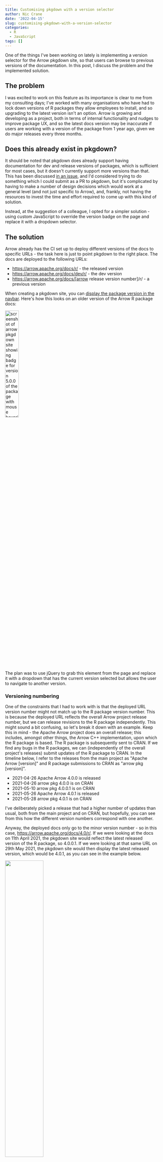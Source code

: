 ```yaml
---
title: Customising pkgdown with a version selector
author: Nic Crane
date: '2022-04-15'
slug: customising-pkgdown-with-a-version-selector
categories:
  - R
  - JavaScript
tags: []
---
```


One of the things I've been working on lately is implementing a version selector for the Arrow pkgdown site, so that users can browse to previous versions of the documentation.  In this post, I discuss the problem and the implemented solution.

## The problem

I was excited to work on this feature as its importance is clear to me from my consulting days; I've worked with many organisations who have had to lock down versions of R packages they allow employees to install, and so upgrading to the latest version isn't an option.  Arrow is growing and developing as a project, both in terms of internal functionality and nudges to improve package UX, and so the latest docs version may be inaccurate if users are working with a version of the package from 1 year ago, given we do major releases every three months.

## Does this already exist in pkgdown?

It should be noted that pkgdown does already support having documentation for dev and release versions of packages, which is sufficient for most cases, but it doesn't currently support more versions than that.  This has been discussed [in an issue](https://github.com/r-lib/pkgdown/issues/1373), and I'd considered trying to do something which I could submit as a PR to pkgdown, but it's complicated by having to make a number of design decisions which would work at a general level (and not just specific to Arrow), and, frankly, not having the resources to invest the time and effort required to come up with this kind of solution.

Instead, at the suggestion of a colleague, I opted for a simpler solution - using custom JavaScript to override the version badge on the page and replace it with a dropdown selector.

## The solution

Arrow already has the CI set up to deploy different versions of the docs to specific URLs - the task here is just to point pkgdown to the right place.  The docs are deployed to the following URLs:
* https://arrow.apache.org/docs/r/ - the released version
* https://arrow.apache.org/docs/dev/r/ - the dev version
* https://arrow.apache.org/docs/[arrow release version number]/r/ - a previous version

When creating a pkgdown site, you can [display the package version in the navbar](https://pkgdown.r-lib.org/reference/build_site.html).  Here's how this looks on an older version of the Arrow R package docs:

<img src="images/hoverversion.png" alt="screenshot of arrow pkgdown site showing badge for version 5.0.0 of the package with mouse hovering over it and tooltip showing phrase &quot;Released version&quot;" width="30%"/>

The plan was to use jQuery to grab this element from the page and replace it with a dropdown that has the current version selected but allows the user to navigate to another version.

### Versioning numbering

One of the constraints that I had to work with is that the deployed URL version number might not match up to the R package version number.  This is because the deployed URL reflects the overall Arrow project release number, but we can release revisions to the R package independently.  This might sound a bit confusing, so let's break it down with an example.  Keep this in mind - the Apache Arrow project does an overall release; this includes, amongst other things, the Arrow C++ implementation, upon which the R package is based.  The R package is subsequently sent to CRAN.  If we find any bugs in the R packages, we can (independently of the overall project's releases) submit updates of the R package to CRAN.  In the timeline below, I refer to the releases from the main project as "Apache Arrow [version]" and R package submissions to CRAN as "arrow pkg [version]".

* 2021-04-26 Apache Arrow 4.0.0 is released
* 2021-04-26 arrow pkg 4.0.0 is on CRAN
* 2021-05-10 arrow pkg 4.0.0.1 is on CRAN
* 2021-05-26 Apache Arrow 4.0.1 is released
* 2021-05-28 arrow pkg 4.0.1 is on CRAN

I've deliberately picked a release that had a higher number of updates than usual, both from the main project and on CRAN, but hopefully, you can see from this how the different version numbers correspond with one another.

Anyway, the deployed docs only go to the minor version number - so in this case, https://arrow.apache.org/docs/4.0/r/.  If we were looking at the docs on 11th April 2021, the pkgdown site would reflect the latest released version of the R package, so 4.0.0.1.  If we were looking at that same URL on 29th May 2021, the pkgdown site would then display the latest released version, which would be 4.0.1, as you can see in the example below.

<img src="images/Screenshot from 2022-04-15 11-23-43.png" alt="" width="50%"/>

The way I solved this mismatch was to use the solution already used in the main docs - maintain a JSON file mapping from the URL of the deployed docs to the R package version.  I did initially think that this was a little overcomplicated and thought about doing it all with JavaScript, but I realised that to do this, I'd literally need to load each URL, extract the R package version from the version badge at the top, and then construct the selector - which is definitely much less efficient than loading a JSON file full of mappings.  Instead, I created a JSON file containing key/value pairs; "name" - the displayed name of the package version, and "version" - the part of the URL following "https://arrow.apache.org/docs/".

Here's the latest (at the time of writing) version of that JSON file:

```
[
    {
        "name": "7.0.0.9000 (dev)",
        "version": "dev/"
    },
    {
        "name": "7.0.0 (release)",
        "version": ""
    },
    {
        "name": "6.0.1",
        "version": "6.0/"
    },
    {
        "name": "5.0.0",
        "version": "5.0/"
    },
    {
        "name": "4.0.1",
        "version": "4.0/"
    },
    {
        "name": "3.0.0",
        "version": "3.0/"
    },
    {
        "name": "2.0.0",
        "version": "2.0/"
    },
    {
        "name": "1.0.1",
        "version": "1.0/"
    }
]
```

This JSON file then just needs updating with every release - I also updated our release scripts to do that, though I won't go into detail about that here.

### Overriding the version element with a dropdown

The JavaScript code I used to create the dropdown is shown below; it's pasted from the most recent (at the time of writing) version of the code.  To summarise, it:

* sets up function `$pathStart`, the bit of the URL before `/docs/`
* sets up function `$pathEnd`, the bit of the URL after `/docs/` 
* fetches the JSON file mapping R package versions to URLs
* creates the appropriate links based both on the desired version number and the current page (i.e. so if I'm browsing the documentation for a function, I'll be redirected to the selected version's documentation for that function, rather than the main docs page for that version)
* sets up a function that, when an item is selected, quickly checks that the page selected exists and, if not, redirects the user to the main docs page for that version (i.e. if I am browsing a function's docs in the current version and navigate to a version where that function didn't exist)
* creates the selector and objects and replaces the "version" span with the dropdown instead

Just for transparency, I'll note that the idea for the function to check the page exists and redirect is based on a colleague's implementation of this in the main docs, which were based on something else, though I did have to implement it myself here to make it work with my code.  Yay for open source and not reinventing the wheel :)

```
$(document).ready(function () {

  /**
   * This replaces the package version number in the docs with a
   * dropdown where you can select the version of the docs to view.
   */

     // Get the start of the path which includes the version number or "dev"
     // where applicable and add the "/docs/" suffix
    $pathStart = function(){
      return window.location.origin + "/docs/";
    }
    
    // Get the end of the path after the version number or "dev" if present
    $pathEnd  = function(){
      var current_path = window.location.pathname;
      return current_path.match("(?<=\/r).*");
    }
    
    // Load JSON file mapping between docs version and R package version
    $.getJSON("https://arrow.apache.org/docs/r/versions.json", function( data ) {
      // get the current page's version number:
      var displayed_version = $('.version').text();
      // Create a dropdown selector and add the appropriate attributes
      const sel = document.createElement("select");
      sel.name = "version-selector";
      sel.id = "version-selector";
      sel.classList.add("navbar-default");
      // When the selected value is changed, take the user to the version
      // of the page they are browsing in the selected version
      sel.onchange = check_page_exists_and_redirect;
      
      // For each of the items in the JSON object (name/version pairs)
      $.each( data, function( key, val ) {
        // Add a new option to the dropdown selector
        const opt = document.createElement("option");
        // Set the path based on the 'version' field
        opt.value = $pathStart() + val.version + "r" + $pathEnd();
        // Set the currently selected item based on the major and minor version numbers
        opt.selected = val.name.match("[0-9.]*")[0] === displayed_version;
        // Set the displayed text based on the 'name' field
        opt.text = val.name;
        // Add to the selector
        sel.append(opt);
      });
      
      // Replace the HTML "version" component with the new selector
      $("span.version").replaceWith(sel);
    });
});
```

Here's the code which checks if the page exists, and if not, redirect to the main page:

```
function check_page_exists_and_redirect(event) {

    /**
       * When a user uses the version dropdown in the docs, check if the page
       * they are currently browsing exists in that version of the docs.
       * If yes, take them there; if no, take them to the main docs page.
       */
       
    const path_to_try = event.target.value;
    
    const base_path = path_to_try.match("(.*\/r\/)?")[0];
    let tryUrl = path_to_try;
    $.ajax({
        type: 'HEAD',
        url: tryUrl,
        success: function() {
            location.href = tryUrl;
        }
    }).fail(function() {
        location.href = base_path;
    });
    return false;
}
```

## Testing

I considered testing this locally, but it was tricky because the code for breaking up the URL didn't quite work properly when running this on localhost.  I could have tried to fix that, but I'd also have to simulate having multiple versions of deployed docs, and ultimately it was much simpler to test on the live docs instead.  

### Local overrides

Originally I tested this all by opening up the developer tools in a web browser on the live site and pasting the JS above into the console.  This was fine, though later on, when deploying some fixes to a couple of minor bugs, I learned about [local overrides](https://webkit.org/web-inspector/local-overrides/).  Basically, this is a feature of developer tools that allows you to specify JS to load when the page loads instead of whatever is deployed on the site (or perhaps as well as?) - this was invaluable when testing a fix to a bug that only appeared when browsing between pages.

The bugs found in the initial implementation are discussed below.

### Issue 1 - cached HTML

One [problem](https://issues.apache.org/jira/browse/ARROW-15895) was that for one user when they browsed to a page that contained the version selector (let's call it Page A), navigated to another page (let's call it Page B), and then hit "back", the selected/displayed version was the version from Page B and not Page A, as expected, given we were at the URL for Page A.

This felt like a caching problem to me, and whilst I couldn't replicate it locally, I had a bit of a search and found similar StackOverflow questions which indicated it was to do with this, so I added this bit of JS code which basically checks if the page is loading from a cache and if so, reloads it.

```
$(window).bind("pageshow", function(event) {
  if (event.originalEvent.persisted) {
    window.location.reload()
  }
});
```

Weirdly, this seemed to affect users on Chrome on macOS but not on Chromium on my Linux machine - perhaps the Chrome/Chromium defaults are a bit different, or we just had different versions with different things going on.  I asked a colleague who could replicate the bug on his MacOS machine to test my solution using local overrides as mentioned above, and this seems to have fixed it quite nicely.

### Issue 2 - not showing on Safari on macOS

Another colleague found that the dropdown selector wasn't showing up at all on Safari, and they could only see the original 'version' tag but no dropdown.  It took a while to work this one out, and eventually, I asked a colleague on MacOS to dump out the output from the JS console.

The problem lay in the `$pathEnd` variable, defined as:

```
$pathEnd  = function(){
  var current_path = window.location.pathname;
  return current_path.match("(?<=\/r).*");
}
```

The issue here is that part of the regular expression is using a positive look-behind - basically saying "look '/r' and return everything after it".  As someone who doesn't use regex often, I felt very smug putting together something "clever" like this, but these kinds of expressions aren't supported by all browsers, so in the end, I simplified it to a regex that finds the entire chunk, "/r" and all, and then just returns everything after the second character.  

```
$pathEnd  = function(){
  var current_path = window.location.pathname;
  // Can't do this via a positive look-behind or we lose Safari compatibility
  return current_path.match("\/r.*")[0].substr(2);
}
```

## Conclusion

Awesome, thanks for sticking with me as I walked through that.  This was honestly a bit of a PITA to do as I'm not the best JS developer, and the bugs were a pain to solve without being able to easily replicate them with my browsers/OS (I'm sure there are tools out there to do it but honestly just having a quick call with a colleague was the simplest solution!)  I would have loved to have done something where I ended up submitting a PR to pkgdown to make this a more general feature, but this solution is super-custom and isn't set up that way.  That said, this was a super interesting problem to solve, and it was good fun working out how to fit all the pieces together!

<img src="images/finalthing.png" alt="screenshot of Arrow pkgdown site with dropdown selector clicked on" width="100%"/>